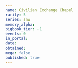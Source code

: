 ```yaml
---
name: Civilian Exchange Chapel
rarity: 5
series: snw
memory_alpha:
bigbook_tier: -1
events: 0
in_portal:
date:
obtained:
mega: false
published: true
---
```



